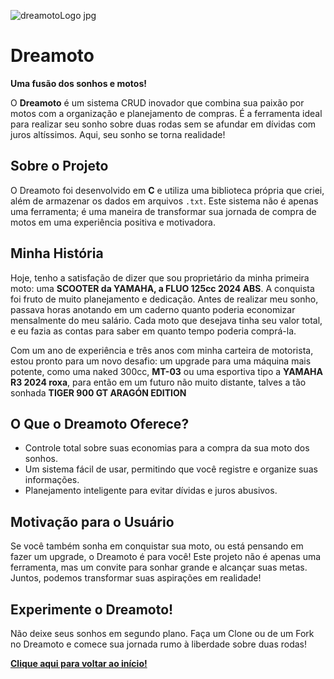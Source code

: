 ![dreamotoLogo jpg](https://github.com/user-attachments/assets/9b24658c-a5b5-4595-aa1a-32eecf529573)

# Dreamoto

**Uma fusão dos sonhos e motos!**

O **Dreamoto** é um sistema CRUD inovador que combina sua paixão por motos com a organização e planejamento de compras. É a ferramenta ideal para realizar seu sonho sobre duas rodas sem se afundar em dívidas com juros altíssimos. Aqui, seu sonho se torna realidade!

## Sobre o Projeto

O Dreamoto foi desenvolvido em **C** e utiliza uma biblioteca própria que criei, além de armazenar os dados em arquivos `.txt`. Este sistema não é apenas uma ferramenta; é uma maneira de transformar sua jornada de compra de motos em uma experiência positiva e motivadora.

## Minha História

Hoje, tenho a satisfação de dizer que sou proprietário da minha primeira moto: uma **SCOOTER da YAMAHA, a FLUO 125cc 2024 ABS**. A conquista foi fruto de muito planejamento e dedicação. Antes de realizar meu sonho, passava horas anotando em um caderno quanto poderia economizar mensalmente do meu salário. Cada moto que desejava tinha seu valor total, e eu fazia as contas para saber em quanto tempo poderia comprá-la.

Com um ano de experiência e três anos com minha carteira de motorista, estou pronto para um novo desafio: um upgrade para uma máquina mais potente, como uma naked 300cc, **MT-03** ou uma esportiva tipo a **YAMAHA R3 2024 roxa**, para então em um futuro não muito distante, talves a tão sonhada **TIGER 900 GT ARAGÓN EDITION**

## O Que o Dreamoto Oferece?

- Controle total sobre suas economias para a compra da sua moto dos sonhos.
- Um sistema fácil de usar, permitindo que você registre e organize suas informações.
- Planejamento inteligente para evitar dívidas e juros abusivos.

## Motivação para o Usuário

Se você também sonha em conquistar sua moto, ou está pensando em fazer um upgrade, o Dreamoto é para você! Este projeto não é apenas uma ferramenta, mas um convite para sonhar grande e alcançar suas metas. Juntos, podemos transformar suas aspirações em realidade!

## Experimente o Dreamoto!

Não deixe seus sonhos em segundo plano. Faça um Clone ou de um Fork no Dreamoto e comece sua jornada rumo à liberdade sobre duas rodas!

[**Clique aqui para voltar ao início!**](https://github.com/Leo-Dev-Full-Stack/dreamoto)